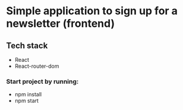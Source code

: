 # Simple application to sign up for a newsletter (frontend)

## Tech stack

- React
- React-router-dom

### Start project by running:

- npm install
- npm start

